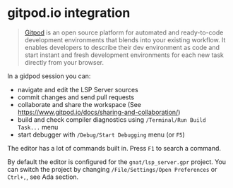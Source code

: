 # gitpod.io integration

> [Gitpod](https://www.gitpod.io/) is an open source platform for
> automated and ready-to-code development environments that blends into
> your existing workflow. It enables developers to describe their dev
> environment as code and start instant and fresh development environments
> for each new task directly from your browser.

In a gidpod session you can:

* navigate and edit the LSP Server sources
* commit changes and send pull requests
* collaborate and share the workspace
  (See https://www.gitpod.io/docs/sharing-and-collaboration/)
* build and check compiler diagnostics using `/Terminal/Run Build Task...`
  menu
* start debugger with `/Debug/Start Debugging` menu (or `F5`)

The editor has a lot of commands built in. Press `F1` to search a command.

By default the editor is configured for the `gnat/lsp_server.gpr` project.
You can switch the project by changing `/File/Settings/Open Preferences` or
`Ctrl+,`, see Ada section.

